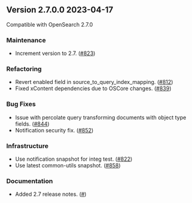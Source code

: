 ## Version 2.7.0.0 2023-04-17
Compatible with OpenSearch 2.7.0

### Maintenance
* Increment version to 2.7. ([#823](https://github.com/opensearch-project/alerting/pull/823))

### Refactoring
* Revert enabled field in source_to_query_index_mapping. ([#812](https://github.com/opensearch-project/alerting/pull/812))
* Fixed xContent dependencies due to OSCore changes. ([#839](https://github.com/opensearch-project/alerting/pull/839))

### Bug Fixes
* Issue with percolate query transforming documents with object type fields. ([#844](https://github.com/opensearch-project/alerting/issues/844))
* Notification security fix. ([#852](https://github.com/opensearch-project/alerting/pull/852))

### Infrastructure
* Use notification snapshot for integ test. ([#822](https://github.com/opensearch-project/alerting/pull/822))
* Use latest common-utils snapshot. ([#858](https://github.com/opensearch-project/alerting/pull/858))

### Documentation
* Added 2.7 release notes. ([#]())